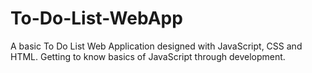 # To-Do-List-WebApp
A basic To Do List Web Application designed with JavaScript, CSS and HTML. Getting to know basics of JavaScript through development.
